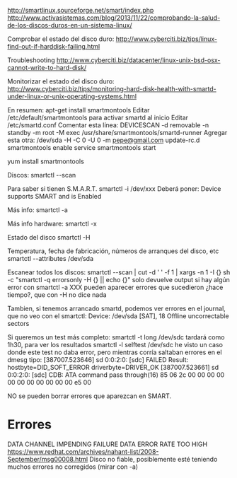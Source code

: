 http://smartlinux.sourceforge.net/smart/index.php
http://www.activasistemas.com/blog/2013/11/22/comprobando-la-salud-de-los-discos-duros-en-un-sistema-linux/

Comprobar el estado del disco duro:
http://www.cyberciti.biz/tips/linux-find-out-if-harddisk-failing.html

Troubleshooting
http://www.cyberciti.biz/datacenter/linux-unix-bsd-osx-cannot-write-to-hard-disk/

Monitorizar el estado del disco duro:
http://www.cyberciti.biz/tips/monitoring-hard-disk-health-with-smartd-under-linux-or-unix-operating-systems.html

En resumen:
apt-get install smartmontools
Editar /etc/default/smartmontools para activar smartd al inicio
Editar /etc/smartd.conf
  Comentar esta línea: DEVICESCAN -d removable -n standby -m root -M exec /usr/share/smartmontools/smartd-runner
  Agregar esta otra: /dev/sda -H -C 0 -U 0 -m pepe@gmail.com
update-rc.d smartmontools enable
service smartmontools start


yum install smartmontools

Discos:
smartctl --scan

Para saber si tienen S.M.A.R.T.
smartctl -i /dev/xxx
  Deberá poner:
  Device supports SMART and is Enabled

Más info:
smartctl -a <disco>

Más info hardware:
smartctl -x <disco>

Estado del disco
smartctl -H <disco>

Temperatura, fecha de fabricación, números de arranques del disco, etc
smartctl --attributes /dev/sda

Escanear todos los discos:
smartctl --scan | cut -d ' ' -f 1 | xargs -n 1 -I {} sh -c "smartctl -q errorsonly -H {} || echo {}"
  solo devuelve output si hay algún error
  con smartctl -a XXX pueden aparecer errores que sucedieron ¿hace tiempo?, que con -H no dice nada

  Tambien, si tenemos arrancado smartd, podemos ver errores en el journal, que no veo con el smartctl:
    Device: /dev/sda [SAT], 18 Offline uncorrectable sectors

  Si queremos un test más completo:
  smartctl -t long /dev/sdc
    tardará como 1h30, para ver los resultados
  smartctl -l selftest /dev/sdc
    he visto un caso donde este test no daba error, pero mientras corría saltaban errores en el dmesg tipo:
      [387007.523646] sd 0:0:2:0: [sdc] FAILED Result: hostbyte=DID_SOFT_ERROR driverbyte=DRIVER_OK
      [387007.523661] sd 0:0:2:0: [sdc] CDB: ATA command pass through(16) 85 06 2c 00 00 00 00 00 00 00 00 00 00 00 e5 00


NO se pueden borrar errores que aparezcan en SMART.


# Errores
DATA CHANNEL IMPENDING FAILURE DATA ERROR RATE TOO HIGH
https://www.redhat.com/archives/nahant-list/2008-September/msg00008.html
Disco no fiable, posiblemente esté teniendo muchos errores no corregidos (mirar con -a)
